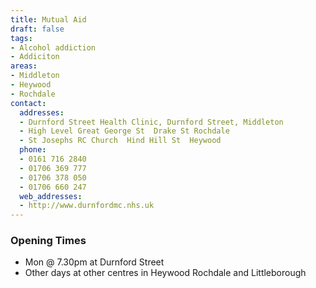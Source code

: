 ```yaml
---
title: Mutual Aid
draft: false
tags:
- Alcohol addiction
- Addiciton
areas:
- Middleton
- Heywood
- Rochdale
contact:
  addresses:
  - Durnford Street Health Clinic, Durnford Street, Middleton
  - High Level Great George St  Drake St Rochdale
  - St Josephs RC Church  Hind Hill St  Heywood
  phone:
  - 0161 716 2840
  - 01706 369 777
  - 01706 378 050
  - 01706 660 247
  web_addresses:
  - http://www.durnfordmc.nhs.uk
---
```


### Opening Times
* Mon @ 7.30pm at Durnford Street
* Other days at other centres in Heywood Rochdale and Littleborough

